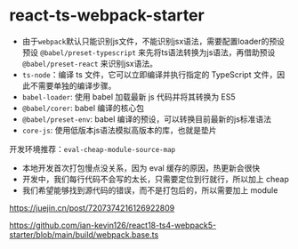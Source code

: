 # react-ts-webpack-starter

- 由于`webpack`默认只能识别js文件，不能识别jsx语法，需要配置loader的预设预设 `@babel/preset-typescript` 来先将ts语法转换为js语法，再借助预设 `@babel/preset-react` 来识别jsx语法。
- `ts-node`：编译 ts 文件，它可以立即编译并执行指定的 TypeScript 文件，因此不需要单独的编译步骤。
- `babel-loader`: 使用 babel 加载最新 js 代码并将其转换为 ES5
- `@babel/corer`: babel 编译的核心包
- `@babel/preset-env`: babel 编译的预设，可以转换目前最新的js标准语法
- `core-js`: 使用低版本js语法模拟高版本的库，也就是垫片


开发环境推荐：`eval-cheap-module-source-map`
- 本地开发首次打包慢点没关系，因为 eval 缓存的原因，热更新会很快
- 开发中，我们每行代码不会写的太长，只需要定位到行就行，所以加上 cheap
- 我们希望能够找到源代码的错误，而不是打包后的，所以需要加上 module


https://juejin.cn/post/7207374216126922809

https://github.com/ian-kevin126/react18-ts4-webpack5-starter/blob/main/build/webpack.base.ts
